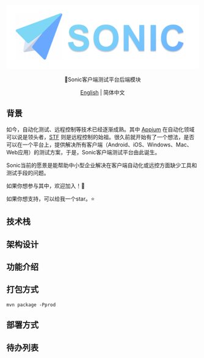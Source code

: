 ![SONIC LOGO](logo.png)
<center>
🎉Sonic客户端测试平台后端模块

[English](README.md) | 简体中文
</center>

## 背景

如今，自动化测试、远程控制等技术已经逐渐成熟。其中 [Appium](https://github.com/appium/appium) 在自动化领域可以说是领头者，[STF](https://github.com/openstf/stf) 则是远程控制的始祖。很久前就开始有了一个想法，是否可以在一个平台上，提供解决所有客户端（Android、iOS、Windows、Mac、Web应用）的测试方案，于是，Sonic客户端测试平台由此诞生。

Sonic当前的愿景是能帮助中小型企业解决在客户端自动化或远控方面缺少工具和测试手段的问题。

如果你想参与其中，欢迎加入！💪

如果你想支持，可以给我一个star。⭐

## 技术栈

## 架构设计

## 功能介绍

## 打包方式

```
mvn package -Pprod
```
## 部署方式

## 待办列表